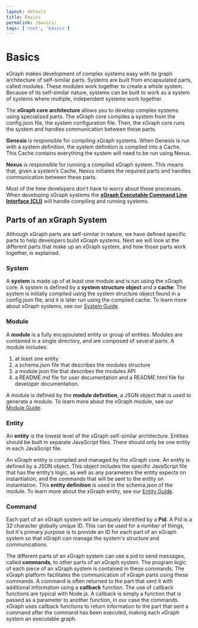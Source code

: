 ```yaml
---
layout: default
title: Basics
permalink: /basics/
tags: ['root', 'basics']
---
```

# Basics
xGraph makes development of complex systems easy with its graph architecture of self-similar parts. Systems 
are built from encapsulated parts, called modules. These modules work together to create a whole system. 
Because of its self-similar nature, systems can be built to work as a system of systems where multiple, 
independent systems work together. 

The **xGraph core architecture** allows you to develop complex systems using specialized parts. The xGraph 
core compiles a system from the config.json file, the system configuration file. Then, the xGraph core runs 
the system and handles communication between these parts. 

**Genesis** is responsible for compiling xGraph systems. When Genesis is run with a system definition, the 
system definition is compiled into a Cache. This Cache contains everything the system will need to be run 
using Nexus.

**Nexus** is responsible for running a compiled xGraph system. This means that, given a system’s Cache, Nexus 
initiates the required parts and handles communication between these parts. 

Most of the time developers don’t have to worry about these processes. When developing xGraph systems the 
**[xGraph Executable Command Line Interface (CLI)](2.1-Getting-started-with-xGraph)** will handle compiling 
and running systems. 

## Parts of an xGraph System
Although xGraph parts are self-similar in nature, we have defined specific parts to help developers build 
xGraph systems. Next we will look at the different parts that make up an xGraph system, and how those parts 
work together, is explained.

### System
A **system** is made up of at least one module and is run using the xGraph core. A system is defined by a 
**system structure object** and a **cache**. The system is initially compiled using the system structure 
object found in a config.json file, and it is later run using the compiled cache. To learn more about xGraph 
systems, see our [System Guide](1.2-Systems-Guide).

### Module
A **module** is a fully encapsulated entity or group of entities. Modules are contained in a single directory, 
and are composed of several parts. A module includes:
1. at least one entity 
2. a schema.json file that describes the modules structure
3. a module.json file that describes the modules API
4. a README.md file for user documentation and a README.html file for developer documentation.

A module is defined by the **module definition**, a JSON object that is used to generate a module. To learn 
more about the xGraph module, see our [Module Guide](1.3-Module-Guide).

### Entity
An **entity** is the lowest level of the xGraph self-similar architecture. Entities should be built in 
separate JavaScript files. There should only be one entity in each JavaScript file. 

An xGraph entity is compiled and managed by the xGraph core. An entity is defined by a JSON object. This 
object includes the specific JavaScript file that has the entity’s logic, as well as any parameters the 
entity expects on instantiation, and the commands that will be sent to the entity on instantiation. This 
**entity definition** is used in the schema.json of the module. To learn more about the xGraph entity, see 
our [Entity Guide](1.4-Entity-Guide).

### Command
Each part of an xGraph system will be uniquely identified by a **Pid**. A Pid is a 32 character globally 
unique ID. This can be used for a number of things, but it's primary purpose is to provide an ID for each 
part of an xGraph system so that xGraph can manage the system's structure and communications.

The different parts of an xGraph system can use a pid to send messages, called **commands**, to other parts 
of an xGraph system. The program logic of each piece of an xGraph system is contained in these commands. The 
xGraph platform facilitates the communication of xGraph parts using these commands. 
A command is often returned to the part that sent it with additional information using a **callback** 
function. The use of callback functions are typical with Node.js. A callback is simply a function that is 
passed as a parameter to another function, in our case the commands. xGraph uses callback functions to return 
information to the part that sent a command after the command has been executed, making each xGraph system an 
executable graph.
